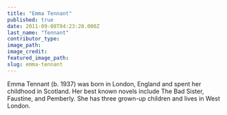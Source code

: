 ```yaml
---
title: "Emma Tennant"
published: true
date: 2011-09-08T04:23:28.000Z
last_name: "Tennant"
contributor_type:
image_path:
image_credit:
featured_image_path:
slug: emma-tennant
---
```


Emma Tennant (b. 1937) was born in London, England and spent her childhood in Scotland. Her best known novels include The Bad Sister, Faustine, and Pemberly. She has three grown-up children and lives in West London.

